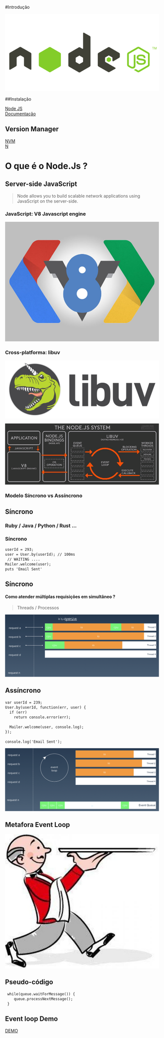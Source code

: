 #Introdução

![node](images/node.png)


##Instalação

[Node JS](https://nodejs.org/)   
[Documentação](https://nodejs.org/api/)


## Version Manager

[NVM](https://github.com/creationix/nvm)   
[N](https://github.com/tj/n)


# O que é o Node.Js ?


## Server-side JavaScript

> Node allows you to build scalable network applications using JavaScript on the server-side.


### JavaScript: V8 Javascript engine

![V8](images/v8.jpg)


### Cross-platforma: libuv

![Libuv](images/libuv.png)


![nodejs-libuv](images/nodejs-libuv.png)


### Modelo Síncrono vs Assíncrono


## Síncrono

### Ruby / Java / Python / Rust  ...


### Síncrono
```
userId = 293;
user = User.by(userId); // 100ms
 // WAITING ....
Mailer.welcome(user);
puts 'Email Sent'
```


## Síncrono
#### Como atender múltiplas requisições em simultâneo ?


> Threads / Processos


![sincrono-model](images/sincrono.png)


## Assíncrono

```
var userId = 239;
User.by(userId, function(err, user) {
  if (err)
    return console.error(err);

  Mailer.welcome(user, console.log);
});

console.log('Email Sent');
```


![assincrono](images/assincrono.png)


## Metafora Event Loop

![garcon](images/waiter.jpg)


## Pseudo-código

```
 while(queue.waitForMessage()) {
    queue.processNextMessage();
 }
```


## Event loop Demo

  [DEMO](http://latentflip.com/loupe/)
